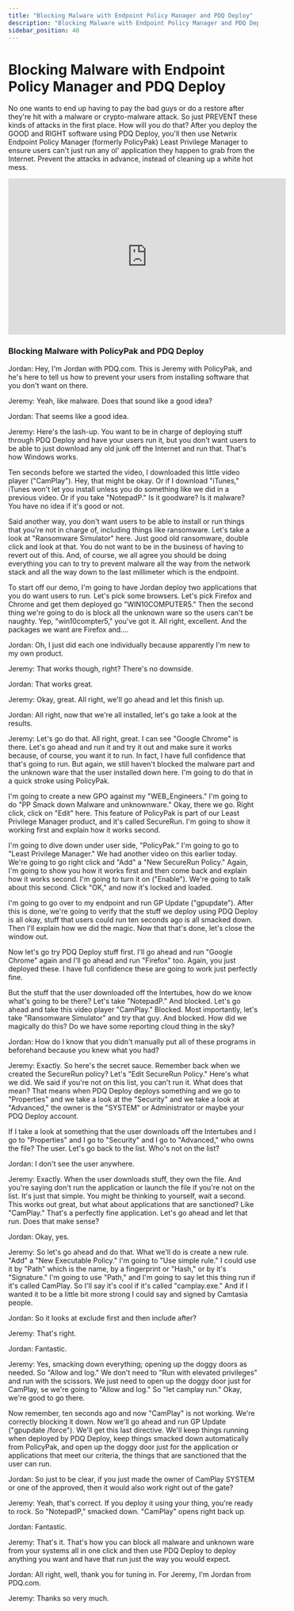```yaml
---
title: "Blocking Malware with Endpoint Policy Manager and PDQ Deploy"
description: "Blocking Malware with Endpoint Policy Manager and PDQ Deploy"
sidebar_position: 40
---
```

# Blocking Malware with Endpoint Policy Manager and PDQ Deploy

No one wants to end up having to pay the bad guys or do a restore after they're hit with a malware
or crypto-malware attack. So just PREVENT these kinds of attacks in the first place. How will you do
that? After you deploy the GOOD and RIGHT software using PDQ Deploy, you'll then use Netwrix
Endpoint Policy Manager (formerly PolicyPak) Least Privilege Manager to ensure users can't just run
any ol' application they happen to grab from the Internet. Prevent the attacks in advance, instead
of cleaning up a white hot mess.

<iframe width="560" height="315" src="https://www.youtube.com/embed/kmO9yBtpwxE?si=QdmuZyX3a6Xw3ofc" title="YouTube video player" frameborder="0" allow="accelerometer; autoplay; clipboard-write; encrypted-media; gyroscope; picture-in-picture; web-share" referrerpolicy="strict-origin-when-cross-origin" allowfullscreen></iframe>

### Blocking Malware with PolicyPak and PDQ Deploy

Jordan: Hey, I'm Jordan with PDQ.com. This is Jeremy with PolicyPak, and he's here to tell us how to
prevent your users from installing software that you don't want on there.

Jeremy: Yeah, like malware. Does that sound like a good idea?

Jordan: That seems like a good idea.

Jeremy: Here's the lash-up. You want to be in charge of deploying stuff through PDQ Deploy and have
your users run it, but you don't want users to be able to just download any old junk off the
Internet and run that. That's how Windows works.

Ten seconds before we started the video, I downloaded this little video player ("CamPlay"). Hey,
that might be okay. Or if I download "iTunes," iTunes won't let you install unless you do something
like we did in a previous video. Or if you take "NotepadP." Is it goodware? Is it malware? You have
no idea if it's good or not.

Said another way, you don't want users to be able to install or run things that you're not in charge
of, including things like ransomware. Let's take a look at "Ransomware Simulator" here. Just good
old ransomware, double click and look at that. You do not want to be in the business of having to
revert out of this. And, of course, we all agree you should be doing everything you can to try to
prevent malware all the way from the network stack and all the way down to the last millimeter which
is the endpoint.

To start off our demo, I'm going to have Jordan deploy two applications that you do want users to
run. Let's pick some browsers. Let's pick Firefox and Chrome and get them deployed go
"WIN10COMPUTER5." Then the second thing we're going to do is block all the unknown ware so the users
can't be naughty. Yep, "win10compter5," you've got it. All right, excellent. And the packages we
want are Firefox and….

Jordan: Oh, I just did each one individually because apparently I'm new to my own product.

Jeremy: That works though, right? There's no downside.

Jordan: That works great.

Jeremy: Okay, great. All right, we'll go ahead and let this finish up.

Jordan: All right, now that we're all installed, let's go take a look at the results.

Jeremy: Let's go do that. All right, great. I can see "Google Chrome" is there. Let's go ahead and
run it and try it out and make sure it works because, of course, you want it to run. In fact, I have
full confidence that that's going to run. But again, we still haven't blocked the malware part and
the unknown ware that the user installed down here. I'm going to do that in a quick stroke using
PolicyPak.

I'm going to create a new GPO against my "WEB_Engineers." I'm going to do "PP Smack down Malware and
unknownware." Okay, there we go. Right click, click on "Edit" here. This feature of PolicyPak is
part of our Least Privilege Manager product, and it's called SecureRun. I'm going to show it working
first and explain how it works second.

I'm going to dive down under user side, "PolicyPak." I'm going to go to "Least Privilege Manager."
We had another video on this earlier today. We're going to go right click and "Add" a "New SecureRun
Policy." Again, I'm going to show you how it works first and then come back and explain how it works
second. I'm going to turn it on ("Enable"). We're going to talk about this second. Click "OK," and
now it's locked and loaded.

I'm going to go over to my endpoint and run GP Update ("gpupdate"). After this is done, we're going
to verify that the stuff we deploy using PDQ Deploy is all okay, stuff that users could run ten
seconds ago is all smacked down. Then I'll explain how we did the magic. Now that that's done, let's
close the window out.

Now let's go try PDQ Deploy stuff first. I'll go ahead and run "Google Chrome" again and I'll go
ahead and run "Firefox" too. Again, you just deployed these. I have full confidence these are going
to work just perfectly fine.

But the stuff that the user downloaded off the Intertubes, how do we know what's going to be there?
Let's take "NotepadP." And blocked. Let's go ahead and take this video player "CamPlay." Blocked.
Most importantly, let's take "Ransomware Simulator" and try that guy. And blocked. How did we
magically do this? Do we have some reporting cloud thing in the sky?

Jordan: How do I know that you didn't manually put all of these programs in beforehand because you
knew what you had?

Jeremy: Exactly. So here's the secret sauce. Remember back when we created the SecureRun policy?
Let's "Edit SecureRun Policy." Here's what we did. We said if you're not on this list, you can't run
it. What does that mean? That means when PDQ Deploy deploys something and we go to "Properties" and
we take a look at the "Security" and we take a look at "Advanced," the owner is the "SYSTEM" or
Administrator or maybe your PDQ Deploy account.

If I take a look at something that the user downloads off the Intertubes and I go to "Properties"
and I go to "Security" and I go to "Advanced," who owns the file? The user. Let's go back to the
list. Who's not on the list?

Jordan: I don't see the user anywhere.

Jeremy: Exactly. When the user downloads stuff, they own the file. And you're saying don't run the
application or launch the file if you're not on the list. It's just that simple. You might be
thinking to yourself, wait a second. This works out great, but what about applications that are
sanctioned? Like "CamPlay." That's a perfectly fine application. Let's go ahead and let that run.
Does that make sense?

Jordan: Okay, yes.

Jeremy: So let's go ahead and do that. What we'll do is create a new rule. "Add" a "New Executable
Policy." I'm going to "Use simple rule." I could use it by "Path" which is the name, by a
fingerprint or "Hash," or by it's "Signature." I'm going to use "Path," and I'm going to say let
this thing run if it's called CamPlay. So I'll say it's cool if it's called "camplay.exe." And if I
wanted it to be a little bit more strong I could say and signed by Camtasia people.

Jordan: So it looks at exclude first and then include after?

Jeremy: That's right.

Jordan: Fantastic.

Jeremy: Yes, smacking down everything; opening up the doggy doors as needed. So "Allow and log." We
don't need to "Run with elevated privileges" and run with the scissors. We just need to open up the
doggy door just for CamPlay, se we're going to "Allow and log." So "let camplay run." Okay, we're
good to go there.

Now remember, ten seconds ago and now "CamPlay" is not working. We're correctly blocking it down.
Now we'll go ahead and run GP Update ("gpupdate /force"). We'll get this last directive. We'll keep
things running when deployed by PDQ Deploy, keep things smacked down automatically from PolicyPak,
and open up the doggy door just for the application or applications that meet our criteria, the
things that are sanctioned that the user can run.

Jordan: So just to be clear, if you just made the owner of CamPlay SYSTEM or one of the approved,
then it would also work right out of the gate?

Jeremy: Yeah, that's correct. If you deploy it using your thing, you're ready to rock. So
"NotepadP," smacked down. "CamPlay" opens right back up.

Jordan: Fantastic.

Jeremy: That's it. That's how you can block all malware and unknown ware from your systems all in
one click and then use PDQ Deploy to deploy anything you want and have that run just the way you
would expect.

Jordan: All right, well, thank you for tuning in. For Jeremy, I'm Jordan from PDQ.com.

Jeremy: Thanks so very much.
